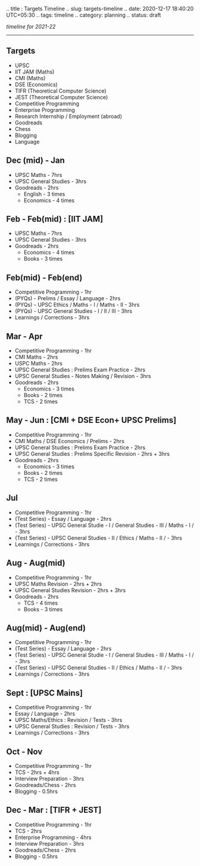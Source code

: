 .. title : Targets Timeline
.. slug: targets-timeline
.. date: 2020-12-17 18:40:20 UTC+05:30
.. tags: timeline
.. category: planning
.. status: draft

*timeline for 2021-22*
<!-- TEASER_END -->

***

## Targets
- UPSC
- IIT JAM (Maths)
- CMI (Maths)
- DSE (Economics)
- TIFR (Theoretical Computer Science)
- JEST (Theoretical Computer Science)
- Competitive Programming
- Enterprise Programming
- Research Internship / Employment (abroad)
- Goodreads
- Chess
- Blogging
- Language

## Dec (mid) - Jan
- UPSC Maths - 7hrs
- UPSC General Studies - 3hrs
- Goodreads - 2hrs
	- English - 3 times
	- Economics - 4 times

## Feb - Feb(mid) : [IIT JAM]
- UPSC Maths - 7hrs
- UPSC General Studies - 3hrs
- Goodreads - 2hrs
	- Economics - 4 times
	- Books - 3 times

## Feb(mid) - Feb(end)
- Competitive Programming - 1hr
- (PYQs) - Prelims / Essay / Language - 2hrs
- (PYQs) - UPSC Ethics / Maths - I / Maths - II  - 3hrs
- (PYQs) - UPSC General Studies - I / II / III - 3hrs
- Learnings / Corrections - 3hrs

## Mar - Apr
- Competitive Programming - 1hr
- CMI Maths - 2hrs
- USPC Maths - 2hrs
- UPSC General Studies : Prelims Exam Practice - 2hrs
- UPSC General Studies - Notes Making / Revision - 3hrs
- Goodreads - 2hrs
	- Economics - 3 times
	- Books - 2 times
	- TCS - 2 times

## May - Jun : [CMI + DSE Econ+ UPSC Prelims]
- Competitive Programming - 1hr
- CMI Maths / DSE Economics / Prelims - 2hrs
- UPSC General Studies : Prelims Exam Practice - 2hrs
- UPSC General Studies : Prelims Specific Revision - 2hrs + 3hrs
- Goodreads - 2hrs
	- Economics - 3 times
	- Books - 2 times
	- TCS - 2 times

## Jul 
- Competitive Programming - 1hr
- (Test Series) - Essay / Language - 2hrs
- (Test Series) - UPSC General Studie - I / General Studies - III / Maths - I / - 3hrs
- (Test Series) - UPSC General Studies - II / Ethics / Maths - II / - 3hrs
- Learnings / Corrections - 3hrs

## Aug - Aug(mid)
- Competitive Programming - 1hr
- UPSC Maths Revision - 2hrs + 2hrs
- UPSC General Studies Revision - 2hrs + 3hrs
- Goodreads - 2hrs
	- TCS - 4 times
	- Books - 3 times

## Aug(mid) - Aug(end)
- Competitive Programming - 1hr
- (Test Series) - Essay / Language - 2hrs
- (Test Series) - UPSC General Studie - I / General Studies - III / Maths - I / - 3hrs
- (Test Series) - UPSC General Studies - II / Ethics / Maths - II / - 3hrs
- Learnings / Corrections - 3hrs

## Sept : [UPSC Mains]
- Competitive Programming - 1hr
- Essay / Language - 2hrs
- UPSC Maths/Ethics : Revision / Tests - 3hrs
- UPSC General Studies : Revision / Tests - 3hrs
- Learnings / Corrections - 3hrs

## Oct - Nov
- Competitive Programming - 1hr
- TCS - 2hrs + 4hrs
- Interview Preparation - 3hrs
- Goodreads/Chess - 2hrs
- Blogging - 0.5hrs

## Dec - Mar : [TIFR + JEST]
- Competitive Programming - 1hr
- TCS - 2hrs
- Enterprise Programming - 4hrs
- Interview Preparation - 3hrs
- Goodreads/Chess - 2hrs
- Blogging - 0.5hrs











